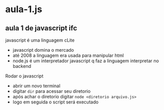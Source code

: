 # aula-1.js
## aula 1 de javascript ifc

javascript é uma linguagem cLite

- javascript domina o mercado
- até 2008 a linguagem era usada para manipular html
- node.js é um interpretador javascript q faz a linguagem interpretar no backend


Rodar o javascript
- abrir um novo terminal
- digitar `dir` para acessar seu diretorio
- após achar o diretorio digitar `node <diretorio arquivo.js>`
- logo em seguida o script será executado
